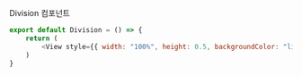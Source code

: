 Division 컴포넌트 

```js
export default Division = () => {
    return (
        <View style={{ width: "100%", height: 0.5, backgroundColor: "lightGray"}} />
    )
}
```